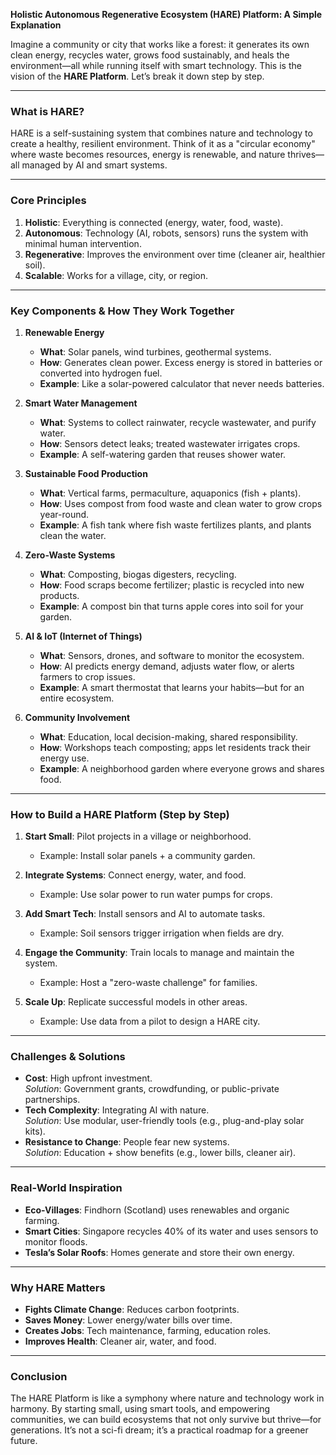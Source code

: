 **Holistic Autonomous Regenerative Ecosystem (HARE) Platform: A Simple Explanation**

Imagine a community or city that works like a forest: it generates its own clean energy, recycles water, grows food sustainably, and heals the environment—all while running itself with smart technology. This is the vision of the **HARE Platform**. Let’s break it down step by step.

---

### **What is HARE?**

HARE is a self-sustaining system that combines nature and technology to create a healthy, resilient environment. Think of it as a "circular economy" where waste becomes resources, energy is renewable, and nature thrives—all managed by AI and smart systems.

---

### **Core Principles**

1. **Holistic**: Everything is connected (energy, water, food, waste).
2. **Autonomous**: Technology (AI, robots, sensors) runs the system with minimal human intervention.
3. **Regenerative**: Improves the environment over time (cleaner air, healthier soil).
4. **Scalable**: Works for a village, city, or region.

---

### **Key Components & How They Work Together**

1. **Renewable Energy**

   - **What**: Solar panels, wind turbines, geothermal systems.
   - **How**: Generates clean power. Excess energy is stored in batteries or converted into hydrogen fuel.
   - **Example**: Like a solar-powered calculator that never needs batteries.

2. **Smart Water Management**

   - **What**: Systems to collect rainwater, recycle wastewater, and purify water.
   - **How**: Sensors detect leaks; treated wastewater irrigates crops.
   - **Example**: A self-watering garden that reuses shower water.

3. **Sustainable Food Production**

   - **What**: Vertical farms, permaculture, aquaponics (fish + plants).
   - **How**: Uses compost from food waste and clean water to grow crops year-round.
   - **Example**: A fish tank where fish waste fertilizes plants, and plants clean the water.

4. **Zero-Waste Systems**

   - **What**: Composting, biogas digesters, recycling.
   - **How**: Food scraps become fertilizer; plastic is recycled into new products.
   - **Example**: A compost bin that turns apple cores into soil for your garden.

5. **AI & IoT (Internet of Things)**

   - **What**: Sensors, drones, and software to monitor the ecosystem.
   - **How**: AI predicts energy demand, adjusts water flow, or alerts farmers to crop issues.
   - **Example**: A smart thermostat that learns your habits—but for an entire ecosystem.

6. **Community Involvement**
   - **What**: Education, local decision-making, shared responsibility.
   - **How**: Workshops teach composting; apps let residents track their energy use.
   - **Example**: A neighborhood garden where everyone grows and shares food.

---

### **How to Build a HARE Platform (Step by Step)**

1. **Start Small**: Pilot projects in a village or neighborhood.

   - Example: Install solar panels + a community garden.

2. **Integrate Systems**: Connect energy, water, and food.

   - Example: Use solar power to run water pumps for crops.

3. **Add Smart Tech**: Install sensors and AI to automate tasks.

   - Example: Soil sensors trigger irrigation when fields are dry.

4. **Engage the Community**: Train locals to manage and maintain the system.

   - Example: Host a "zero-waste challenge" for families.

5. **Scale Up**: Replicate successful models in other areas.
   - Example: Use data from a pilot to design a HARE city.

---

### **Challenges & Solutions**

- **Cost**: High upfront investment.  
  _Solution_: Government grants, crowdfunding, or public-private partnerships.
- **Tech Complexity**: Integrating AI with nature.  
  _Solution_: Use modular, user-friendly tools (e.g., plug-and-play solar kits).
- **Resistance to Change**: People fear new systems.  
  _Solution_: Education + show benefits (e.g., lower bills, cleaner air).

---

### **Real-World Inspiration**

- **Eco-Villages**: Findhorn (Scotland) uses renewables and organic farming.
- **Smart Cities**: Singapore recycles 40% of its water and uses sensors to monitor floods.
- **Tesla’s Solar Roofs**: Homes generate and store their own energy.

---

### **Why HARE Matters**

- **Fights Climate Change**: Reduces carbon footprints.
- **Saves Money**: Lower energy/water bills over time.
- **Creates Jobs**: Tech maintenance, farming, education roles.
- **Improves Health**: Cleaner air, water, and food.

---

### **Conclusion**

The HARE Platform is like a symphony where nature and technology work in harmony. By starting small, using smart tools, and empowering communities, we can build ecosystems that not only survive but thrive—for generations. It’s not a sci-fi dream; it’s a practical roadmap for a greener future.
